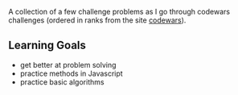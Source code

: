 A collection of a few challenge problems as I go through codewars challenges (ordered in ranks from the site [codewars](https://www.codewars.com/kata/ "codewars")).

## Learning Goals
- get better at problem solving
- practice methods in Javascript
- practice basic algorithms


